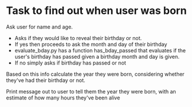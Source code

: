 # Task to find out when user was born

Ask user for name and age.



- Asks if they would like to reveal their birthday or not.
- If yes then proceeds to ask the month and day of their birthday
- evaluate_bday.py has a function has_bday_passed that evaluates if the user's birthday has passed given a birthday month and day is given. 
- If no simply asks if birthday has passed or not

Based on this info calculate the year they were born, considering whether they've had their birthday or not.

Print message out to user to tell them the year they were born, with an estimate of how many hours they've been alive